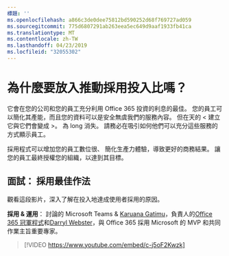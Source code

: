 ```yaml
---
標題: ''
ms.openlocfilehash: a866c3de0dee75812bd590252d68f769727ad059
ms.sourcegitcommit: 775d6807291ab263eea5ec649d9aaf1933fb41ca
ms.translationtype: MT
ms.contentlocale: zh-TW
ms.lasthandoff: 04/23/2019
ms.locfileid: "32055302"
---
```

# <a name="why-put-effort-into-driving-adoption"></a>為什麼要放入推動採用投入比嗎？  

它會在您的公司和您的員工充分利用 Office 365 投資的利息的最佳。  您的員工可以簡化其產能，而且您的資料可以是安全無虞我們的服務內容。  但在天的 < 建立它與它們會變成 >。 為 long 消失。  請務必在吸引如何他們可以充分這些服務的方式顯示員工。

採用程式可以增加您的員工數位很、 簡化生產力體驗，導致更好的商務結果。 讓您的員工最終授權您的組織，以達到其目標。 

## <a name="interview-adoption-best-practices"></a>面試： 採用最佳作法

觀看這段影片，深入了解在投入地達成使用者採用的原因。  

**採用 & 運用**： 討論的 Microsoft Teams & [Karuana Gatimu](https://linkedin.com/in/karuanagatimu)，負責人的[Office 365 冠軍程式](https://aka.ms/O365Champions)和[Darryl Webster](https://webster.net.nz/)，與 Office 365 採用 Microsoft 的 MVP 和共同作業主旨重要專家。 

> [!VIDEO https://www.youtube.com/embed/c-j5oF2Kwzk]

